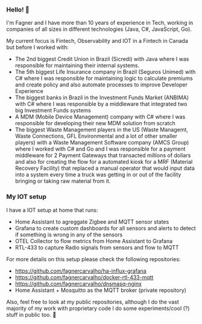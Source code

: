 ### Hello! 👋

I'm Fagner and I have more than 10 years of experience in Tech, working in companies of all sizes in different technologies (Java, C#, JavaScript, Go).

My current focus is Fintech, Observability and IOT in a Fintech in Canada but before I worked with:
- The 2nd biggest Credit Union in Brazil (Sicredi) with Java where I was responsible for maintaining their internal systems.
- The 5th biggest Life Insurance company in Brazil (Seguros Unimed) with C# where I was responsible for maintaining logic to calculate premiums and create policy and also automate processes to improve Developer Experience
- The biggest banks in Brazil in the Investment Funds Market (ANBIMA) with C# where I was responsible by a middleware that integrated two big Investment Funds systems
- A MDM (Mobile Device Management) company with C# where I was responsible for developing their new MDM solution from scratch
- The biggest Waste Management players in the US (Waste Managemt, Waste Connections, GFL Environmental and a lot of other smaller players) with a Waste Management Software company (AMCS Group) where I worked with C# and Go and I was responsible for a payment middleware for 2 Payment Gateways that transacted millions of dollars and also for creating the flow for a automated kiosk for a MRF (Material Recovery Facility) that replaced a manual operator that would input data into a system every time a truck was getting in or out of the facility bringing or taking raw material from it.

### My IOT setup

I have a IOT setup at home that runs:
- Home Assistant to agreggate Zigbee and MQTT sensor states
- Grafana to create custom dashboards for all sensors and alerts to detect if something is wrong in any of the sensors
- OTEL Collector to flow metrics from Home Assistant to Grafana
- RTL-433 to capture Radio signals from sensors and flow to MQTT

For more details on this setup please check the following repositories:
- https://github.com/fagnercarvalho/ha-influx-grafana
- https://github.com/fagnercarvalho/docker-rtl-433-mqtt
- https://github.com/fagnercarvalho/dnsmasq-nginx
- Home Assistant + Mosquitto as the MQTT broker (private repository)

Also, feel free to look at my public repositories, although I do the vast majority of my work with proprietary code I do some experiments/cool (?) stuff in public too. 🙂
